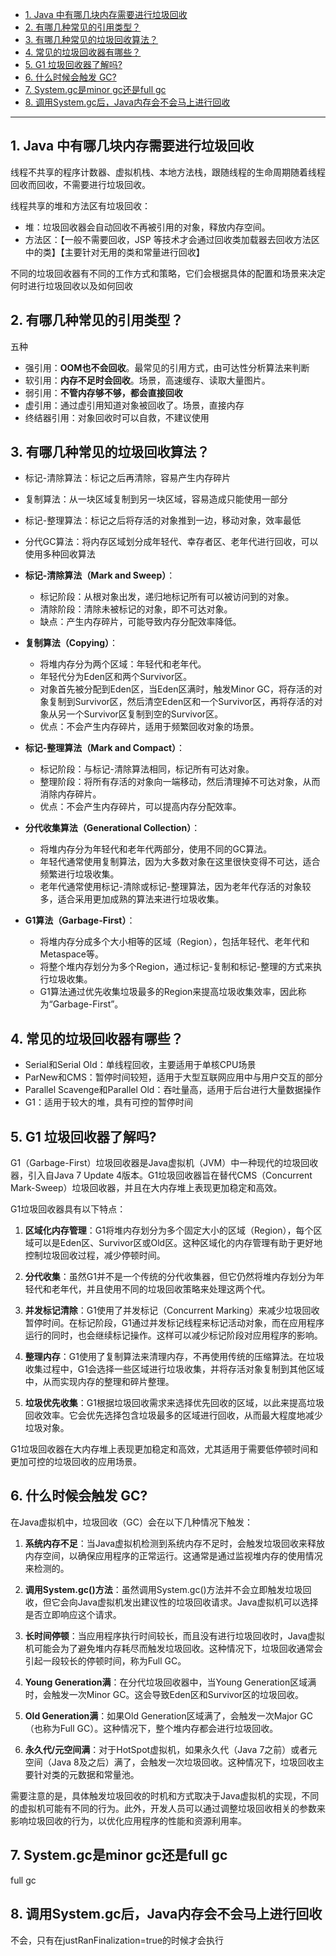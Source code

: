 - [1. Java 中有哪几块内存需要进行垃圾回收](#1-java-中有哪几块内存需要进行垃圾回收)
- [2. 有哪几种常见的引用类型？](#2-有哪几种常见的引用类型)
- [3. 有哪几种常见的垃圾回收算法？](#3-有哪几种常见的垃圾回收算法)
- [4. 常见的垃圾回收器有哪些？](#4-常见的垃圾回收器有哪些)
- [5. G1 垃圾回收器了解吗?](#5-g1-垃圾回收器了解吗)
- [6. 什么时候会触发 GC?](#6-什么时候会触发-gc)
- [7. System.gc是minor gc还是full gc](#7-systemgc是minor-gc还是full-gc)
- [8. 调用System.gc后，Java内存会不会马上进行回收](#8-调用systemgc后java内存会不会马上进行回收)


---
## 1. Java 中有哪几块内存需要进行垃圾回收

线程不共享的程序计数器、虚拟机栈、本地方法栈，跟随线程的生命周期随着线程回收而回收，不需要进行垃圾回收。

线程共享的堆和方法区有垃圾回收：
- 堆：垃圾回收器会自动回收不再被引用的对象，释放内存空间。
- 方法区：【一般不需要回收，JSP 等技术才会通过回收类加载器去回收方法区中的类】【主要针对无用的类和常量进行回收】

不同的垃圾回收器有不同的工作方式和策略，它们会根据具体的配置和场景来决定何时进行垃圾回收以及如何回收

## 2. 有哪几种常见的引用类型？

五种
- 强引用：**OOM也不会回收**。最常见的引用方式，由可达性分析算法来判断
- 软引用：**内存不足时会回收**。场景，高速缓存、读取大量图片。
- 弱引用：**不管内存够不够，都会直接回收**
- 虚引用：通过虚引用知道对象被回收了。场景，直接内存
- 终结器引用：对象回收时可以自救，不建议使用
## 3. 有哪几种常见的垃圾回收算法？

- 标记-清除算法：标记之后再清除，容易产生内存碎片
- 复制算法：从一块区域复制到另一块区域，容易造成只能使用一部分
- 标记-整理算法：标记之后将存活的对象推到一边，移动对象，效率最低
- 分代GC算法：将内存区域划分成年轻代、幸存者区、老年代进行回收，可以使用多种回收算法

-   **标记-清除算法（Mark and Sweep）**：
    
    -   标记阶段：从根对象出发，递归地标记所有可以被访问到的对象。
    -   清除阶段：清除未被标记的对象，即不可达对象。
    -   缺点：产生内存碎片，可能导致内存分配效率降低。
-   **复制算法（Copying）**：
    
    -   将堆内存分为两个区域：年轻代和老年代。
    -   年轻代分为Eden区和两个Survivor区。
    -   对象首先被分配到Eden区，当Eden区满时，触发Minor GC，将存活的对象复制到Survivor区，然后清空Eden区和一个Survivor区，再将存活的对象从另一个Survivor区复制到空的Survivor区。
    -   优点：不会产生内存碎片，适用于频繁回收对象的场景。
-   **标记-整理算法（Mark and Compact）**：
    
    -   标记阶段：与标记-清除算法相同，标记所有可达对象。
    -   整理阶段：将所有存活的对象向一端移动，然后清理掉不可达对象，从而消除内存碎片。
    -   优点：不会产生内存碎片，可以提高内存分配效率。
-   **分代收集算法（Generational Collection）**：
    
    -   将堆内存分为年轻代和老年代两部分，使用不同的GC算法。
    -   年轻代通常使用复制算法，因为大多数对象在这里很快变得不可达，适合频繁进行垃圾收集。
    -   老年代通常使用标记-清除或标记-整理算法，因为老年代存活的对象较多，适合采用更加成熟的算法来进行垃圾收集。
-   **G1算法（Garbage-First）**：
    
    -   将堆内存分成多个大小相等的区域（Region），包括年轻代、老年代和Metaspace等。
    -   将整个堆内存划分为多个Region，通过标记-复制和标记-整理的方式来执行垃圾收集。
    -   G1算法通过优先收集垃圾最多的Region来提高垃圾收集效率，因此称为“Garbage-First”。

## 4. 常见的垃圾回收器有哪些？

- Serial和Serial Old：单线程回收，主要适用于单核CPU场景
- ParNew和CMS：暂停时间较短，适用于大型互联网应用中与用户交互的部分
- Parallel Scavenge和Parallel Old：吞吐量高，适用于后台进行大量数据操作
- G1：适用于较大的堆，具有可控的暂停时间

## 5. G1 垃圾回收器了解吗?
G1（Garbage-First）垃圾回收器是Java虚拟机（JVM）中一种现代的垃圾回收器，引入自Java 7 Update 4版本。G1垃圾回收器旨在替代CMS（Concurrent Mark-Sweep）垃圾回收器，并且在大内存堆上表现更加稳定和高效。

G1垃圾回收器具有以下特点：

1.  **区域化内存管理**：G1将堆内存划分为多个固定大小的区域（Region），每个区域可以是Eden区、Survivor区或Old区。这种区域化的内存管理有助于更好地控制垃圾回收过程，减少停顿时间。
    
2.  **分代收集**：虽然G1并不是一个传统的分代收集器，但它仍然将堆内存划分为年轻代和老年代，并且使用不同的垃圾回收策略来处理这两个代。
    
3.  **并发标记清除**：G1使用了并发标记（Concurrent Marking）来减少垃圾回收暂停时间。在标记阶段，G1通过并发标记线程来标记活动对象，而在应用程序运行的同时，也会继续标记操作。这样可以减少标记阶段对应用程序的影响。
    
4.  **整理内存**：G1使用了复制算法来清理内存，不再使用传统的压缩算法。在垃圾收集过程中，G1会选择一些区域进行垃圾收集，并将存活对象复制到其他区域中，从而实现内存的整理和碎片整理。
    
5.  **垃圾优先收集**：G1根据垃圾回收需求来选择优先回收的区域，以此来提高垃圾回收效率。它会优先选择包含垃圾最多的区域进行回收，从而最大程度地减少垃圾对象。
    

G1垃圾回收器在大内存堆上表现更加稳定和高效，尤其适用于需要低停顿时间和更加可控的垃圾回收的应用场景。

## 6. 什么时候会触发 GC?

在Java虚拟机中，垃圾回收（GC）会在以下几种情况下触发：

1.  **系统内存不足**：当Java虚拟机检测到系统内存不足时，会触发垃圾回收来释放内存空间，以确保应用程序的正常运行。这通常是通过监视堆内存的使用情况来检测的。
    
2.  **调用System.gc()方法**：虽然调用System.gc()方法并不会立即触发垃圾回收，但它会向Java虚拟机发出建议性的垃圾回收请求。Java虚拟机可以选择是否立即响应这个请求。
    
3.  **长时间停顿**：当应用程序执行时间较长，而且没有进行垃圾回收时，Java虚拟机可能会为了避免堆内存耗尽而触发垃圾回收。这种情况下，垃圾回收通常会引起一段较长的停顿时间，称为Full GC。
    
4.  **Young Generation满**：在分代垃圾回收器中，当Young Generation区域满时，会触发一次Minor GC。这会导致Eden区和Survivor区的垃圾回收。
    
5.  **Old Generation满**：如果Old Generation区域满了，会触发一次Major GC（也称为Full GC）。这种情况下，整个堆内存都会进行垃圾回收。
    
6.  **永久代/元空间满**：对于HotSpot虚拟机，如果永久代（Java 7之前）或者元空间（Java 8及之后）满了，会触发一次垃圾回收。这种情况下，垃圾回收主要针对类的元数据和常量池。
    

需要注意的是，具体触发垃圾回收的时机和方式取决于Java虚拟机的实现，不同的虚拟机可能有不同的行为。此外，开发人员可以通过调整垃圾回收相关的参数来影响垃圾回收的行为，以优化应用程序的性能和资源利用率。

## 7. System.gc是minor gc还是full gc

full gc


## 8. 调用System.gc后，Java内存会不会马上进行回收

不会，只有在justRanFinalization=true的时候才会执行
